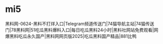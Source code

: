 # mi5
黑料网-0624-黑料不打烊入口|Telegram频道传送门|74猫导航主站|74猫传送门|78黑料网|51吃瓜黑料爆料入口|每日吃瓜黑料24小时|黑料社网站免费观看|网爆黑料吃瓜永久国产|黑料网网页版2025|吃瓜黑料国产精品|881比鸭
